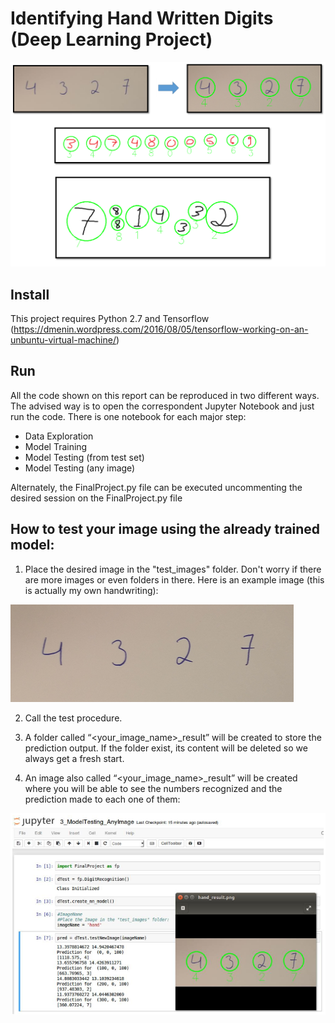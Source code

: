 # Identifying Hand Written Digits (Deep Learning Project)

![](DeepLearning//images//cover.png)


## Install

This project requires Python 2.7 and Tensorflow (https://dmenin.wordpress.com/2016/08/05/tensorflow-working-on-an-unbuntu-virtual-machine/)


## Run

All the code shown on this report can be reproduced in two different ways. The advised way is to open the correspondent Jupyter Notebook and just run the code. There is one notebook for each major step: 

* Data Exploration
* Model Training
* Model Testing (from test set)
* Model Testing (any image)

Alternately, the FinalProject.py file can be executed uncommenting the desired session on the FinalProject.py file 

## How to test your image using the already trained model:

1) Place the desired image in the "test_images" folder. Don't worry if there are more images or even folders in there. Here is an example image (this is actually my own handwriting):
 
 ![](DeepLearning//images//hand.png)

2) Call the test procedure. 

3) A folder called “<your_image_name>_result” will be created to store the prediction output. If the folder exist, its content will be deleted so we always get a fresh start.
 
4) An image also called “<your_image_name>_result” will be created where you will be able to see the numbers recognized and the prediction made to each one of them:

![](DeepLearning//images//hand_result.png)
